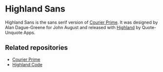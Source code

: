 # Highland Sans

Highland Sans is the sans serif version of [Courier Prime](https://github.com/quoteunquoteapps/CourierPrime). It was designed by Alan Dague-Greene for John August and released with [Highland](http://quoteunquoteapps.com/highland/) by Quote-Unquote Apps.

## Related repositories

- [Courier Prime](https://github.com/quoteunquoteapps/CourierPrime)
- [Highland Code](https://github.com/quoteunquoteapps/HighlandCode)
